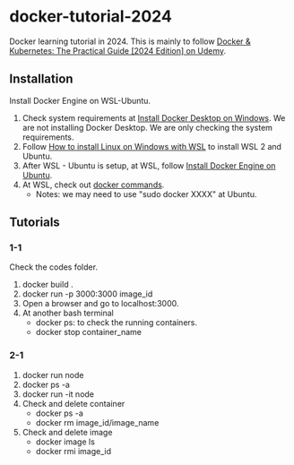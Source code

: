 # docker-tutorial-2024

Docker learning tutorial in 2024. This is mainly to follow [Docker & Kubernetes: The Practical Guide [2024 Edition]
on Udemy](https://intel.udemy.com/course/docker-kubernetes-the-practical-guide).

## Installation

Install Docker Engine on WSL-Ubuntu.

1. Check system requirements at [Install Docker Desktop on Windows](https://docs.docker.com/desktop/install/windows-install/). We are not installing Docker Desktop. We are only checking the system requirements.
2. Follow [How to install Linux on Windows with WSL](https://learn.microsoft.com/en-us/windows/wsl/install) to install WSL 2 and Ubuntu.
3. After WSL - Ubuntu is setup, at WSL, follow [Install Docker Engine on Ubuntu](https://docs.docker.com/engine/install/ubuntu/).
4. At WSL, check out [docker commands](https://docs.docker.com/get-started/docker_cheatsheet.pdf).
   * Notes: we may need to use "sudo docker XXXX" at Ubuntu.

## Tutorials

### 1-1

Check the codes folder.

1. docker build .
2. docker run -p 3000:3000 image_id
3. Open a browser and go to localhost:3000.
4. At another bash terminal
   * docker ps: to check the running containers.
   * docker stop container_name

### 2-1

1. docker run node
2. docker ps -a
3. docker run -it node
4. Check and delete container
   * docker ps -a
   * docker rm image_id/image_name
5. Check and delete image
   * docker image ls
   * docker rmi image_id
